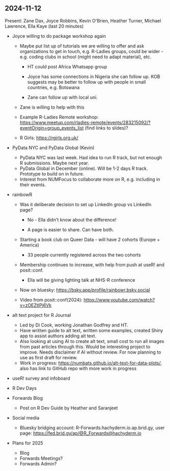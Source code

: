 ## 2024-11-12

Present: Zane Dax, Joyce Robbins, Kevin O'Brien, Heather Turner, Michael Lawrence, Ella Kaye (last 20 minutes)

- Joyce willing to do package workshop again
    - Maybe put list up of tutorials we are willing to offer and ask organizations to get in touch, e.g. R-Ladies groups, could be wider - e.g. coding clubs in school (might need to adapt material), etc.

        - HT could post Africa Whatsapp group

        - Joyce has some connections in Nigeria she can follow up. KOB suggests may be better to follow up with people in small countries, e.g. Botswana

        - Zane can follow up with local uni.

    - Zane is willing to help with this
    - Example R-Ladies Remote workshop: https://www.meetup.com/rladies-remote/events/283215092/?eventOrigin=group_events_list (find links to slides)?
    - R Girls: https://rgirls.org.uk/

- PyData NYC and PyData Global (Kevin)
    - PyData NYC was last week. Had idea to run R track, but not enough R submissions. Maybe next year.
    - PyData Global in December (online). Will be 1-2 days R track. Prototype to build on in future.
    - Interest from NUMFocus to collaborate more on R, e.g. including in their events.

- rainbowR 
    - Was it deliberate decision to set up LinkedIn group vs LinkedIn page?

        - No - Ella didn't know about the difference!

        - A page is easier to share. Can have both.

    - Starting a book club on Queer Data - will have 2 cohorts (Europe + America)

        - 33 people currently registered across the two cohorts

    - Membership continues to increase, with help from push at useR! and posit::conf.

        - Ella will be giving lighting talk at NHS-R conference

    - Now on bluesky: https://bsky.app/profile/rainbowr.bsky.social 
    - Video from posit::conf(2024): https://www.youtube.com/watch?v=zOEZtIPj6Vk 

- alt text project for R Journal 
     - Led by Di Cook, working Jonathan Godfrey and HT. 
     - Have written guide to alt text, written some examples, created Shiny app to assist authors adding alt text.   
     - Also looking at using AI to create alt text, small cost to run all images from past articles through this. Would be interesting project to improve. Needs disclaimer if AI without review. For now planning to use as first draft for review.
     - Work in progress: https://numbats.github.io/alt-text-for-data-plots/, also has link to GitHub repo with more work in progress

- useR! survey and infoboard 

- R Dev Days

- Forwards Blog
    - Post on R Dev Guide by Heather and Saranjeet
    
- Social media
    - Bluesky bridging account: R-Forwards.hachyderm.io.ap.brid.gy, user page: https://fed.brid.gy/ap/@R_Forwards@hachyderm.io

- Plans for 2025
    - Blog
    - Forwards Meetings?
    - Forwards Admin?